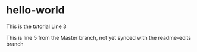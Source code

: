 # hello-world
This is the tutorial
Line 3

This is line 5 from the Master branch, not yet synced with the readme-edits branch
